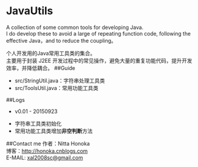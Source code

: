 # JavaUtils
A collection of some common tools for developing Java.  
I do develop these to avoid a large of repeating function code, following the effective Java，and to reduce the coupling。

个人开发用的Java常用工具类的集合。  
主要用于封装 J2EE 开发过程中的常见操作，避免大量的重复功能代码，提升开发效率，并降低耦合。
##Guide
- src/StringUtil.java：字符串处理工具类
- src/ToolsUtil.java：常用功能工具类

##Logs
- v0.01 - 20150923
 + 字符串工具类初始化
 + 常用功能工具类增加**非空判断**方法

##Contact me
作者：Nitta Honoka  
博客：http://honoka.cnblogs.com  
E-MAIL: xal2008sc@gmail.com  
